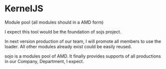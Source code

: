 KernelJS
========

Module pool (all modules should in a AMD form)

I expect this tool would be the foundation of sojs project.

In next version production of our team, I will promote all members
to use the loader. All other modules already exist could be easily
reused.

sojo is a modules pool of AMD. It finally provides supports of all
productions in our Company, Department, I expect.
